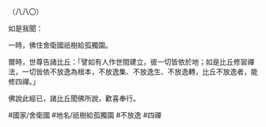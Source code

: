 （八八〇）

如是我聞：

一時，佛住舍衛國祇樹給孤獨園。

爾時，世尊告諸比丘：「譬如有人作世間建立，彼一切皆依於地；如是比丘修習禪法，一切皆依不放逸為根本，不放逸集、不放逸生、不放逸轉，比丘不放逸者，能修四禪。」

佛說此經已，諸比丘聞佛所說，歡喜奉行。

#國家/舍衛國
#地名/祇樹給孤獨園
#不放逸
#四禪
